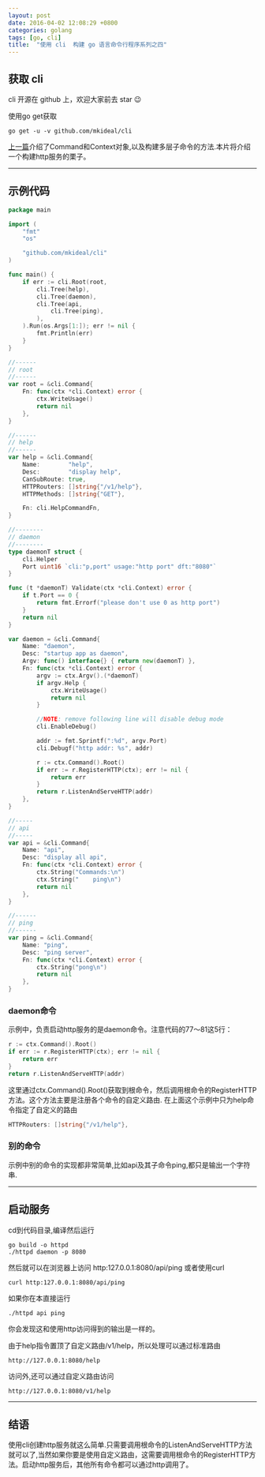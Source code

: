 ```yaml
---
layout: post
date: 2016-04-02 12:08:29 +0800
categories: golang
tags: [go, cli]
title:  "使用 cli  构建 go 语言命令行程序系列之四"
---
```


## 获取 cli

cli 开源在 github 上，欢迎大家前去 star :wink:

使用go get获取

```
go get -u -v github.com/mkideal/cli
```

[上一篇](/golang/cli-3.html)介绍了Command和Context对象,以及构建多层子命令的方法.本片将介绍一个构建http服务的栗子。

---

## 示例代码

```go
package main

import (
	"fmt"
	"os"

	"github.com/mkideal/cli"
)

func main() {
	if err := cli.Root(root,
		cli.Tree(help),
		cli.Tree(daemon),
		cli.Tree(api,
			cli.Tree(ping),
		),
	).Run(os.Args[1:]); err != nil {
		fmt.Println(err)
	}
}

//------
// root
//------
var root = &cli.Command{
	Fn: func(ctx *cli.Context) error {
		ctx.WriteUsage()
		return nil
	},
}

//------
// help
//------
var help = &cli.Command{
	Name:        "help",
	Desc:        "display help",
	CanSubRoute: true,
	HTTPRouters: []string{"/v1/help"},
	HTTPMethods: []string{"GET"},

	Fn: cli.HelpCommandFn,
}

//--------
// daemon
//--------
type daemonT struct {
	cli.Helper
	Port uint16 `cli:"p,port" usage:"http port" dft:"8080"`
}

func (t *daemonT) Validate(ctx *cli.Context) error {
	if t.Port == 0 {
		return fmt.Errorf("please don't use 0 as http port")
	}
	return nil
}

var daemon = &cli.Command{
	Name: "daemon",
	Desc: "startup app as daemon",
	Argv: func() interface{} { return new(daemonT) },
	Fn: func(ctx *cli.Context) error {
		argv := ctx.Argv().(*daemonT)
		if argv.Help {
			ctx.WriteUsage()
			return nil
		}

		//NOTE: remove following line will disable debug mode
		cli.EnableDebug()

		addr := fmt.Sprintf(":%d", argv.Port)
		cli.Debugf("http addr: %s", addr)

		r := ctx.Command().Root()
		if err := r.RegisterHTTP(ctx); err != nil {
			return err
		}
		return r.ListenAndServeHTTP(addr)
	},
}

//-----
// api
//-----
var api = &cli.Command{
	Name: "api",
	Desc: "display all api",
	Fn: func(ctx *cli.Context) error {
		ctx.String("Commands:\n")
		ctx.String("    ping\n")
		return nil
	},
}

//------
// ping
//------
var ping = &cli.Command{
	Name: "ping",
	Desc: "ping server",
	Fn: func(ctx *cli.Context) error {
		ctx.String("pong\n")
		return nil
	},
}
```

### daemon命令

示例中，负责启动http服务的是daemon命令。注意代码的77～81这5行：


```go
r := ctx.Command().Root()
if err := r.RegisterHTTP(ctx); err != nil {
	return err
}
return r.ListenAndServeHTTP(addr)
```

这里通过ctx.Command().Root()获取到根命令，然后调用根命令的RegisterHTTP方法。这个方法主要是注册各个命令的自定义路由. 在上面这个示例中只为help命令指定了自定义的路由

```go
HTTPRouters: []string{"/v1/help"},
```

### 别的命令

示例中别的命令的实现都非常简单,比如api及其子命令ping,都只是输出一个字符串.

---

## 启动服务

cd到代码目录,编译然后运行

```
go build -o httpd
./httpd daemon -p 8080
```

然后就可以在浏览器上访问 http:127.0.0.1:8080/api/ping 或者使用curl

```
curl http:127.0.0.1:8080/api/ping
```

如果你在本直接运行

```
./httpd api ping
```

你会发现这和使用http访问得到的输出是一样的。

由于help指令置顶了自定义路由/v1/help，所以处理可以通过标准路由

```
http://127.0.0.1:8080/help
```

访问外,还可以通过自定义路由访问

```
http://127.0.0.1:8080/v1/help
```

---

## 结语

使用cli创建http服务就这么简单.只需要调用根命令的ListenAndServeHTTP方法就可以了,当然如果你要是使用自定义路由，这需要调用根命令的RegisterHTTP方法。启动http服务后，其他所有命令都可以通过http调用了。
